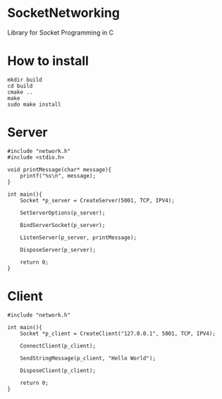 # SocketNetworking
Library for Socket Programming in C

# How to install
    mkdir build
    cd build
    cmake ..
    make
    sudo make install

# Server
    #include "network.h"
    #include <stdio.h>

    void printMessage(char* message){
        printf("%s\n", message);
    }

    int main(){
        Socket *p_server = CreateServer(5001, TCP, IPV4);

        SetServerOptions(p_server);

        BindServerSocket(p_server);

        ListenServer(p_server, printMessage);

        DisposeServer(p_server);

        return 0;
    }

# Client
    #include "network.h"

    int main(){
        Socket *p_client = CreateClient("127.0.0.1", 5001, TCP, IPV4);

        ConnectClient(p_client);

        SendStringMessage(p_client, "Hello World");
        
        DisposeClient(p_client);

        return 0;
    }
